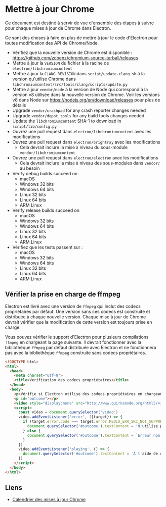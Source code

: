# Mettre à jour Chrome

Ce document est destiné à servir de vue d'ensemble des étapes à suivre pour chaque mises à jour de Chrome dans Electron.

Ce sont des choses à faire en plus de mettre à jour le code d'Electron pour toutes modification des API de Chrome/Node.

- Vérifiez que la nouvelle version de Chrome est disponible : https://github.com/zcbenz/chromium-source-tarball/releases
- Mettre à jour la `VERSION` du fichier à la racine de `electron/libchromiumcontent`
- Mettre à jour la `CLANG_REVISION` dans `script/update-clang.sh` à la version qu'utilise Chrome dans `libchromiumcontent/src/tools/clang/scripts/update.py`
- Mettre à jour `vendor/node` à la version de Node qui correspond à la version v8 utilisée dans la nouvelle version de Chrome. Voir les versions v8 dans Node sur https://nodejs.org/en/download/releases pour plus de détails
- Upgrade `vendor/crashpad` for any crash reporter changes needed
- Upgrade `vendor/depot_tools` for any build tools changes needed
- Update the `libchromiumcontent` SHA-1 to download in `script/lib/config.py`
- Ouvrez une pull request dans `electron/libchromiumcontent` avec les modifications
- Ouvrez une pull request dans `electron/brightray` avec les modifications 
  - Cela devrait inclure la mise à niveau du sous-module `vendor/libchromiumcontent`
- Ouvrez une pull request dans `electron/electron` avec les modifications 
  - Cela devrait inclure la mise à niveau des sous-modules dans `vendor/` au besoin
- Verify debug builds succeed on: 
  - macOS
  - Windows 32 bits
  - Windows 64 bits
  - Linux 32 bits
  - Linux 64 bits
  - ARM Linux
- Verify release builds succeed on: 
  - macOS
  - Windows 32 bits
  - Windows 64 bits
  - Linux 32 bits
  - Linux 64 bits
  - ARM Linux
- Vérifiez que les tests passent sur : 
  - macOS
  - Windows 32 bits
  - Windows 64 bits
  - Linux 32 bits
  - Linux 64 bits
  - ARM Linux

## Vérifier la prise en charge de ffmpeg

Electron est livré avec une version de `ffmpeg` qui inclut des codecs propriétaires par défaut. Une version sans ces codecs est construite et distribuée à chaque nouvelle version. Chaque mise à jour de Chrome devrait vérifier que la modification de cette version est toujours prise en charge.

Vous pouvez vérifier le support d'Electron pour plusieurs compilations `ffmpeg` en chargeant la page suivante. Il devrait fonctionner avec la bibliothèque `ffmpeg` par défaut distribuée avec Electron et ne fonctionnera pas avec la bibliothèque `ffmpeg` construite sans codecs propriétaires.

```html
<!DOCTYPE html>
<html>
  <head>
    <meta charset="utf-8">
    <title>Verification des codecs propriétaires</title>
  </head>
  <body>
    <p>Vérifie si Electron utilise des codecs propriétaires en chargeant la vidéo : http://www.quirksmode.org/html5/videos/big_buck_bunny.mp4</p>
    <p id="outcome"></p>
    <video style="display:none" src="http://www.quirksmode.org/html5/videos/big_buck_bunny.mp4" autoplay></video>
    <script>
      const video = document.querySelector('video')
      video.addEventListener('error', ({target}) => {
        if (target.error.code === target.error.MEDIA_ERR_SRC_NOT_SUPPORTED) {
          document.querySelector('#outcome').textContent = 'N'utilise pas de codecs propriétaires, source d'émission vidéo non prise en charge.'
        } else {
          document.querySelector('#outcome').textContent = `Erreur non expectée: ${target.error.code}`
        }
      })
      video.addEventListener('playing', () => {
        document.querySelector('#outcome').textContent = 'À l'aide de codecs propriétaires, la vidéo a commencé la lecture.'
      })
    </script>
  </body>
</html>
```

## Liens

- [Calendrier des mises à jour Chrome](https://www.chromium.org/developers/calendar)